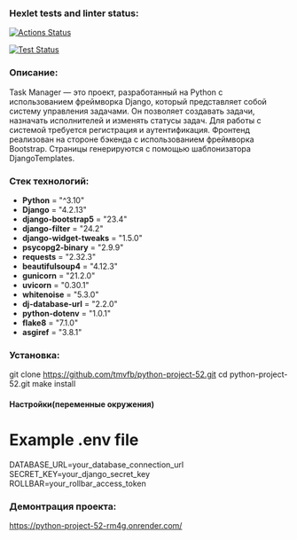 ### Hexlet tests and linter status:

[![Actions Status](https://github.com/LuybovB/python-project-52/actions/workflows/hexlet-check.yml/badge.svg)](https://github.com/LuybovB/python-project-52/actions)

[![Test Status](https://github.com/LuybovB/python-project-52/actions/workflows/run_tests.yml/badge.svg)](https://github.com/LuybovB/python-project-52/actions/workflows/run_tests.yml)


### Описание:

Task Manager — это проект, разработанный на Python с использованием фреймворка Django, который представляет собой систему управления задачами. Он позволяет создавать задачи, назначать исполнителей и изменять статусы задач. Для работы с системой требуется регистрация и аутентификация.
Фронтенд реализован на стороне бэкенда с использованием фреймворка Bootstrap. Страницы генерируются с помощью шаблонизатора DjangoTemplates.


### Стек технологий:
* **Python** = "^3.10"
* **Django** = "4.2.13"
* **django-bootstrap5** = "23.4"
* **django-filter** = "24.2"
* **django-widget-tweaks** = "1.5.0"
* **psycopg2-binary** = "2.9.9"
* **requests** = "2.32.3"
* **beautifulsoup4** = "4.12.3"
* **gunicorn** = "21.2.0"
* **uvicorn** = "0.30.1"
* **whitenoise** = "5.3.0"
* **dj-database-url** = "2.2.0"
* **python-dotenv** = "1.0.1"
* **flake8** = "7.1.0"
* **asgiref** = "3.8.1"


### Установка:

git clone https://github.com/tmvfb/python-project-52.git
cd python-project-52.git
make install

#### Настройки(переменные окружения)

# Example .env file

DATABASE_URL=your_database_connection_url
SECRET_KEY=your_django_secret_key
ROLLBAR=your_rollbar_access_token

### Демонтрация проекта:
https://python-project-52-rm4g.onrender.com/
